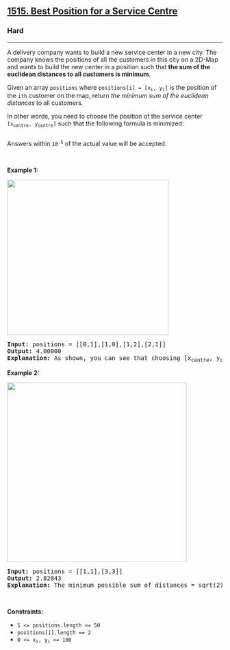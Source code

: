 <h2><a href="https://leetcode.com/problems/best-position-for-a-service-centre/">1515. Best Position for a Service Centre</a></h2><h3>Hard</h3><hr><p>A delivery company wants to build a new service center in a new city. The company knows the positions of all the customers in this city on a 2D-Map and wants to build the new center in a position such that <strong>the sum of the euclidean distances to all customers is minimum</strong>.</p>

<p>Given an array <code>positions</code> where <code>positions[i] = [x<sub>i</sub>, y<sub>i</sub>]</code> is the position of the <code>ith</code> customer on the map, return <em>the minimum sum of the euclidean distances</em> to all customers.</p>

<p>In other words, you need to choose the position of the service center <code>[x<sub>centre</sub>, y<sub>centre</sub>]</code> such that the following formula is minimized:</p>
<img alt="" src="https://assets.leetcode.com/uploads/2020/06/25/q4_edited.jpg" />
<p>Answers within <code>10<sup>-5</sup></code> of the actual value will be accepted.</p>

<p>&nbsp;</p>
<p><strong class="example">Example 1:</strong></p>
<img alt="" src="https://assets.leetcode.com/uploads/2020/06/25/q4_e1.jpg" style="width: 377px; height: 362px;" />
<pre>
<strong>Input:</strong> positions = [[0,1],[1,0],[1,2],[2,1]]
<strong>Output:</strong> 4.00000
<strong>Explanation:</strong> As shown, you can see that choosing [x<sub>centre</sub>, y<sub>centre</sub>] = [1, 1] will make the distance to each customer = 1, the sum of all distances is 4 which is the minimum possible we can achieve.
</pre>

<p><strong class="example">Example 2:</strong></p>
<img alt="" src="https://assets.leetcode.com/uploads/2020/06/25/q4_e3.jpg" style="width: 419px; height: 419px;" />
<pre>
<strong>Input:</strong> positions = [[1,1],[3,3]]
<strong>Output:</strong> 2.82843
<strong>Explanation:</strong> The minimum possible sum of distances = sqrt(2) + sqrt(2) = 2.82843
</pre>

<p>&nbsp;</p>
<p><strong>Constraints:</strong></p>

<ul>
	<li><code>1 &lt;= positions.length &lt;= 50</code></li>
	<li><code>positions[i].length == 2</code></li>
	<li><code>0 &lt;= x<sub>i</sub>, y<sub>i</sub> &lt;= 100</code></li>
</ul>
